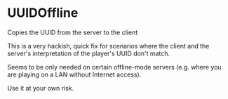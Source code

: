 # UUIDOffline
Copies the UUID from the server to the client

This is a very hackish, quick fix for scenarios where the client and the server's interpretation of the player's UUID don't match.

Seems to be only needed on certain offline-mode servers (e.g. where you are playing on a LAN without Internet access).

Use it at your own risk.

